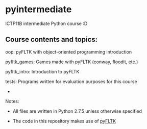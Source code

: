 pyintermediate
==============

ICTP11B intermediate Python course :D

Course contents and topics:
---------------------------

oop: pyFLTK with object-oriented programming introduction

pyfltk_games: Games made with pyFLTK (conway, floodit, etc.)

pyfltk_intro: Introduction to pyFLTK

tests: Programs written for evaluation purposes for this course

-
Notes:

* All files are written in Python 2.7.5 unless otherwise specified

* The code in this repository makes use of [pyFLTK](http://pyfltk.sourceforge.net/)
